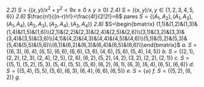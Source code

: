 *2.2)* $S=\{(x,y)/ x^2 + y^2 < 9 x ≥ 0 \wedge y ≥ 0\}$ 
*2.4)* $S = \{(x, y) / x, y \in \{1, 2, 3, 4, 5, 6\}\}$
*2.6)* $\frac{n!}{(n-r)!r!}=\frac{4!}{2!2!}=6$ pares
	$S=\{(A_1,A_2),(A_1,A_3),(A_1,A_4),(A_2,A_3),(A_2,A_4),(A_3,A_4)\}$
*2.8)* 
	$S=\begin{bmatrix}  (1,1)&(1,2)&(1,3)&(1,4)&(1,5)&(1,6)\\(2,1)&(2,2)&(2,3)&(2,4)&(2,5)&(2,6)\\(3,1)&(3,2)&(3,3)&(3,4)&(3,5)&(3,6)\\(4,1)&(4,2)&(4,3)&(4,4)&(4,5)&(4,6)\\(5,1)&(5,2)&(5,3)&(5,4)&(5,5)&(5,6)\\(6,1)&(6,2)&(6,3)&(6,4)&(6,5)&(6,6)\\\end{bmatrix}$
	*a.* $S=\{(6,3),(6,4),(6,5),(6,6),(6,6),(3,6),(4,6),(5,6),(5,4),(4,5)\}$
	*b.* $S=\{(2,1),(2,2),(2,3),(2,4),(2,5),(2,6),(6,2),(5,2),(4,2),(3,2),(2,2),(2,1)\}$
	*c.* $S=\{(5,1),(5,2),(5,3),(5,4),(5,5),(5,6),(6,2),(6,1),(6,3),(6,4),(6,5),(6,6)\}$
	*d.* $S=\{(5,4),(5,5),(5,6),(6,3),(6,4),(6,6),(6,5)\}$
	*e.* $S=\{\varnothing\}$
	*f.* $S=\{(5,2),(6,2)\}$
	*g.* 